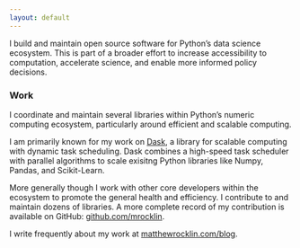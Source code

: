 ```yaml
---
layout: default
---
```


I build and maintain open source software for Python’s data science ecosystem.
This is part of a broader effort to increase accessibility to computation,
accelerate science, and enable more informed policy decisions.


### Work

I coordinate and maintain several libraries within Python’s numeric computing
ecosystem, particularly around efficient and scalable computing.

I am primarily known for my work on [Dask](https://dask.org), a library for
scalable computing with dynamic task scheduling.  Dask combines a high-speed
task scheduler with parallel algorithms to scale exisitng Python libraries like
Numpy, Pandas, and Scikit-Learn.

More generally though I work with other core developers within the ecosystem to
promote the general health and efficiency. I contribute to and maintain dozens
of libraries. A more complete record of my contribution is available on GitHub:
[github.com/mrocklin](https://github.com/mrocklin).

I write frequently about my work at [matthewrocklin.com/blog](https://matthewrocklin.com/blog).

